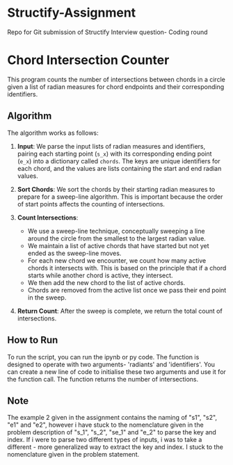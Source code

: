 # Structify-Assignment
Repo for Git submission of Structify Interview question- Coding round


# Chord Intersection Counter

This program counts the number of intersections between chords in a circle given a list of radian measures for chord endpoints and their corresponding identifiers.

## Algorithm

The algorithm works as follows:

1. **Input**: We parse the input lists of radian measures and identifiers, pairing each starting point (`s_x`) with its corresponding ending point (`e_x`) into a dictionary called `chords`. The keys are unique identifiers for each chord, and the values are lists containing the start and end radian values.

2. **Sort Chords**: We sort the chords by their starting radian measures to prepare for a sweep-line algorithm. This is important because the order of start points affects the counting of intersections.

3. **Count Intersections**:
   - We use a sweep-line technique, conceptually sweeping a line around the circle from the smallest to the largest radian value.
   - We maintain a list of active chords that have started but not yet ended as the sweep-line moves.
   - For each new chord we encounter, we count how many active chords it intersects with. This is based on the principle that if a chord starts while another chord is active, they intersect.
   - We then add the new chord to the list of active chords.
   - Chords are removed from the active list once we pass their end point in the sweep.

4. **Return Count**: After the sweep is complete, we return the total count of intersections.

## How to Run

To run the script, you can run the ipynb or py code. The function is designed to operate with two arguments- 'radiants' and 'identifiers'. 
You can create a new line of code to initialise these two arguments and use it for the function call. The function returns the number of intersections. 

## Note
The example 2 given in the assignment contains the naming of "s1", "s2", "e1" and "e2", however i have stuck to the nomenclature given in the problem description of "s_1", "s_2", "se_1" and "e_2" to parse the key and index. If i were to parse two different types of inputs, i was to take a different - more generalized way to extract the key and index. I stuck to the nomenclature given in the problem statement.


